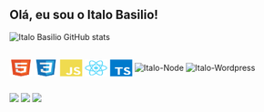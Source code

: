 ## Olá, eu sou o Italo Basilio!

![Italo Basilio GitHub stats](https://github-readme-stats.vercel.app/api?username=ItaloBasilio&show_icons=true&theme=radical)

<div style="display: inline_block"><br>
  <img align="center" alt="Italo-html" height="30" width="40" src="https://raw.githubusercontent.com/devicons/devicon/master/icons/html5/html5-original.svg">
  <img align="center" alt="Italo-CSS" height="30" width="40" src="https://raw.githubusercontent.com/devicons/devicon/master/icons/css3/css3-original.svg">
  <img align="center" alt="Italo-JavaScript" height="30" width="40" src="https://raw.githubusercontent.com/devicons/devicon/master/icons/javascript/javascript-plain.svg">
  <img align="center" alt="Italo-React" height="30" width="40" src="https://raw.githubusercontent.com/devicons/devicon/master/icons/react/react-original.svg">
  <img align="center" alt="Italo-TypeScript" height="30" width="40" src="https://raw.githubusercontent.com/devicons/devicon/master/icons/typescript/typescript-plain.svg">
  <img align="center" alt="Italo-Node" height="30" width="40" src="https://avatars.githubusercontent.com/u/9950313?s=48&v=4">
  <img align="center" alt="Italo-Wordpress" height="30" width="40" src="https://avatars.githubusercontent.com/u/276006?s=48&v=4">
  
  
</div>
  
  ##
 
<div> 
  <a href="https://www.instagram.com/italobasiliofficial/" target="_blank"><img src="https://img.shields.io/badge/-Instagram-%23E4405F?style=for-the-badge&logo=instagram&logoColor=white" target="_blank"></a>
  <a href = "mailto:italobasiliodasilva@gmail.com"><img src="https://img.shields.io/badge/-Gmail-%23333?style=for-the-badge&logo=gmail&logoColor=white" target="_blank"></a>
  <a href="https://www.linkedin.com/in/italobasilio/" target="_blank"><img src="https://img.shields.io/badge/-LinkedIn-%230077B5?style=for-the-badge&logo=linkedin&logoColor=white" target="_blank"></a> 
  
</div>
